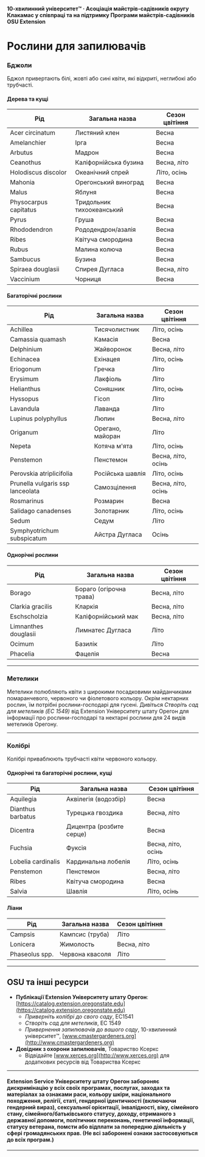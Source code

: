 #### 10-хвилинний університет™ · Асоціація майстрів-садівників округу Клакамас у співпраці та на підтримку Програми майстрів-садівників OSU Extension

# Рослини для запилювачів

### Бджоли

Бджол привертають білі, жовті або сині квіти, які відкриті, неглибокі або трубчасті.

#### Дерева та кущі

| Рід                     | Загальна назва         | Сезон цвітіння        |
|-------------------------|-----------------------|-----------------------|
| Acer circinatum         | Листяний клен         | Весна                 |
| Amelanchier             | Ірга                  | Весна                 |
| Arbutus                 | Мадрон                | Весна                 |
| Ceanothus               | Каліфорнійська бузина | Весна, літо           |
| Holodiscus discolor     | Океанічний спрей      | Літо, осінь           |
| Mahonia                 | Орегонський виноград  | Весна                 |
| Malus                   | Яблуня                | Весна                 |
| Physocarpus capitatus   | Тридольник тихоокеанський | Весна           |
| Pyrus                   | Груша                 | Весна                 |
| Rhododendron            | Рододендрон/азалія    | Весна                 |
| Ribes                   | Квітуча смородина     | Весна                 |
| Rubus                   | Малина колюча         | Весна                 |
| Sambucus                | Бузина                | Весна                 |
| Spiraea douglasii       | Спирея Дугласа        | Весна, літо           |
| Vaccinium               | Чорниця               | Весна                 |

#### Багаторічні рослини

| Рід                           | Загальна назва        | Сезон цвітіння        |
|-------------------------------|----------------------|-----------------------|
| Achillea                      | Тисячолистник        | Літо, осінь           |
| Camassia quamash              | Камасія              | Весна                 |
| Delphinium                    | Жайворонок           | Весна, літо           |
| Echinacea                     | Ехінацея             | Літо, осінь           |
| Eriogonum                     | Гречка               | Літо                  |
| Erysimum                      | Лакфіоль             | Літо                  |
| Helianthus                    | Соняшник             | Літо, осінь           |
| Hyssopus                      | Гісоп                | Літо                  |
| Lavandula                     | Лаванда              | Літо                  |
| Lupinus polyphyllus           | Люпин                | Весна, літо           |
| Origanum                      | Орегано, майоран     | Літо                  |
| Nepeta                        | Котяча м'ята         | Літо, осінь           |
| Penstemon                     | Пенстемон            | Весна, літо, осінь    |
| Perovskia atriplicifolia      | Російська шавлія     | Літо, осінь           |
| Prunella vulgaris ssp lanceolata | Самозцілення     | Весна, літо, осінь    |
| Rosmarinus                    | Розмарин             | Весна                 |
| Salidago canadenses           | Золотарник           | Літо, осінь           |
| Sedum                         | Седум                | Літо                  |
| Symphyotrichum subspicatum    | Айстра Дугласа       | Осінь                 |

#### Однорічні рослини

| Рід                 | Загальна назва         | Сезон цвітіння    |
|---------------------|-----------------------|-------------------|
| Borago              | Бораго (огірочна трава) | Весна, літо     |
| Clarkia gracilis    | Кларкія               | Весна, літо       |
| Eschscholzia        | Каліфорнійський мак   | Весна, літо       |
| Limnanthes douglasii| Лимнатес Дугласа      | Літо              |
| Ocimum              | Базилік               | Літо              |
| Phacelia            | Фацелія               | Весна             |

---

### Метелики

Метелики полюбляють квіти з широкими посадковими майданчиками помаранчевого, червоного чи фіолетового кольору. Окрім нектарних рослин, їм потрібні рослини-господарі для гусені. Дивіться *Створіть сад для метеликів (EC 1549)* від Extension Університету штату Орегон для інформації про рослини-господарі та нектарні рослини для 24 видів метеликів Орегону.

---

### Колібрі

Колібрі приваблюють трубчасті квіти червоного кольору.

#### Однорічні та багаторічні рослини, кущі

| Рід                  | Загальна назва       | Сезон цвітіння        |
|----------------------|---------------------|-----------------------|
| Aquilegia            | Аквілегія (водозбір) | Весна                |
| Dianthus barbatus    | Турецька гвоздика   | Весна, літо           |
| Dicentra             | Дицентра (розбите серце) | Весна            |
| Fuchsia              | Фуксія              | Весна, літо, осінь    |
| Lobelia cardinalis   | Кардинальна лобелія | Літо, осінь           |
| Penstemon            | Пенстемон           | Весна, літо           |
| Ribes                | Квітуча смородина   | Весна                 |
| Salvia               | Шавлія              | Літо, осінь           |

#### Ліани

| Рід             | Загальна назва         | Сезон цвітіння    |
|-----------------|-----------------------|-------------------|
| Campsis         | Кампсис (труба)       | Літо              |
| Lonicera        | Жимолость             | Весна, літо       |
| Phaseolus spp.  | Червона квасоля       | Літо              |

---

## OSU та інші ресурси

- **Публікації Extension Університету штату Орегон**: [https://catalog.extension.oregonstate.edu](https://catalog.extension.oregonstate.edu)
    - *Приверніть колібрі до свого саду*, EC1541
    - *Створіть сад для метеликів*, EC 1549
    - *Привернення запилювачів до вашого саду*, 10-хвилинний університет™, [www.cmastergardeners.org](http://www.cmastergardeners.org)
- **Довідник з охорони запилювачів**, Товариство Ксеркс
    - Відвідайте [www.xerces.org](http://www.xerces.org) для додаткових ресурсів від Товариства Ксеркс

---

#### Extension Service Університету штату Орегон забороняє дискримінацію у всіх своїх програмах, послугах, заходах та матеріалах за ознаками раси, кольору шкіри, національного походження, релігії, статі, гендерної ідентичності (включаючи гендерний вираз), сексуальної орієнтації, інвалідності, віку, сімейного стану, сімейного/батьківського статусу, доходу, отриманого з державної допомоги, політичних переконань, генетичної інформації, статусу ветерана, помсти або відплати за попередню діяльність у сфері громадянських прав. (Не всі заборонені ознаки застосовуються до всіх програм.)
---